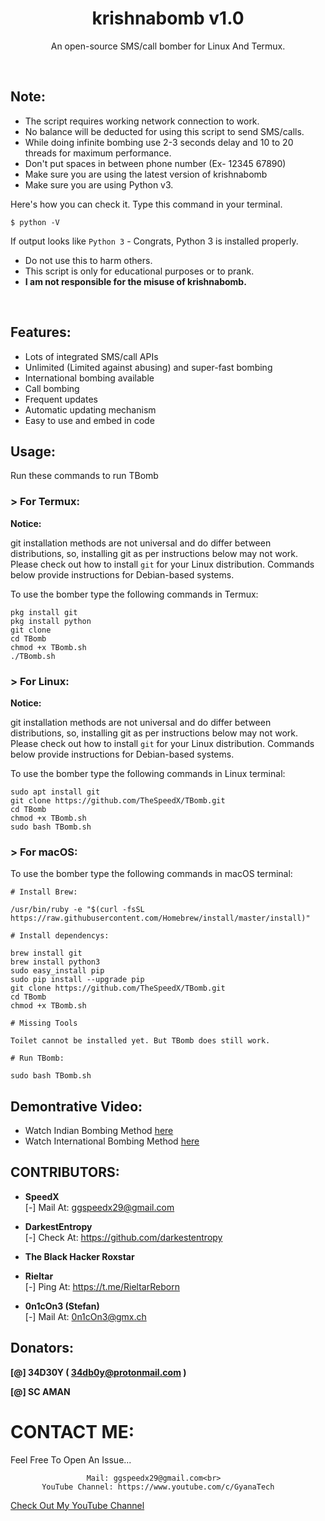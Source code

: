 <h1 align="center">krishnabomb v1.0</h1>
<p align="center">An open-source SMS/call bomber for Linux And Termux.</p><br>

## Note:

- The script requires working network connection to work.
- No balance will be deducted for using this script to send SMS/calls.
- While doing infinite bombing use 2-3 seconds delay and 10 to 20 threads for maximum performance.
- Don't put spaces in between phone number (Ex- 12345 67890)
- Make sure you are using the latest version of krishnabomb
- Make sure you are using Python v3.

Here's how you can check it. Type this command in your terminal.
```
$ python -V
```
If output looks like `Python 3` - Congrats, Python 3 is installed properly.

- Do not use this to harm others.
- This script is only for educational purposes or to prank.
- **I am not responsible for the misuse of krishnabomb.**
<br>

## Features:

- Lots of integrated SMS/call APIs
- Unlimited (Limited against abusing) and super-fast bombing
- International bombing available
- Call bombing
- Frequent updates
- Automatic updating mechanism
- Easy to use and embed in code

## Usage:

Run these commands to run TBomb

### > For Termux:

**Notice:** 

git installation methods are not universal and do differ between distributions,
so, installing git as per instructions below may not work.
Please check out how to install `git` for your Linux distribution.
Commands below provide instructions for Debian-based systems.

To use the bomber type the following commands in Termux:
```
pkg install git
pkg install python
git clone 
cd TBomb
chmod +x TBomb.sh
./TBomb.sh
```

### > For Linux:

**Notice:** 

git installation methods are not universal and do differ between distributions,
so, installing git as per instructions below may not work.
Please check out how to install `git` for your Linux distribution.
Commands below provide instructions for Debian-based systems.

To use the bomber type the following commands in Linux terminal:
```
sudo apt install git
git clone https://github.com/TheSpeedX/TBomb.git
cd TBomb
chmod +x TBomb.sh
sudo bash TBomb.sh
```

### > For macOS:

To use the bomber type the following commands in macOS terminal:
```
# Install Brew: 

/usr/bin/ruby -e "$(curl -fsSL https://raw.githubusercontent.com/Homebrew/install/master/install)"

# Install dependencys:

brew install git
brew install python3
sudo easy_install pip
sudo pip install --upgrade pip
git clone https://github.com/TheSpeedX/TBomb.git
cd TBomb
chmod +x TBomb.sh

# Missing Tools

Toilet cannot be installed yet. But TBomb does still work.

# Run TBomb:

sudo bash TBomb.sh
```

## Demontrative Video:

- Watch Indian Bombing Method <a href="https://youtu.be/9KWkwsr_QGw">here</a><br>
- Watch International Bombing Method <a href="https://youtu.be/JqsHkyIcnPM">here</a><br>

## CONTRIBUTORS:

- **SpeedX**<br>
[-] Mail At: ggspeedx29@gmail.com

- **DarkestEntropy**<br>
[-] Check At: https://github.com/darkestentropy

- **The Black Hacker Roxstar**<br>

- **Rieltar**<br>
[-] Ping At: https://t.me/RieltarReborn

- **0n1cOn3 (Stefan)**<br>
[-] Mail At: 0n1cOn3@gmx.ch

## Donators:

**[@] 34D30Y ( 34db0y@protonmail.com  )**

**[@] SC AMAN**

# CONTACT ME:

Feel Free To Open An Issue...

```
                 Mail: ggspeedx29@gmail.com<br>
       YouTube Channel: https://www.youtube.com/c/GyanaTech
```

<a href="https://www.youtube.com/c/GyanaTech">Check Out My YouTube Channel</a>
